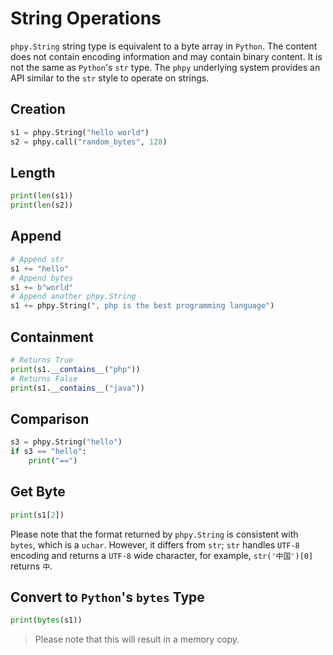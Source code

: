 # String Operations
`phpy.String` string type is equivalent to a byte array in `Python`. The content does not contain encoding information and may contain binary content. It is not the same as `Python`'s `str` type. The `phpy` underlying system provides an API similar to the `str` style to operate on strings.


## Creation
```python
s1 = phpy.String("hello world")
s2 = phpy.call("random_bytes", 128)
```


## Length
```python
print(len(s1))
print(len(s2))
```


## Append
```python
# Append str
s1 += "hello"
# Append bytes
s1 += b"world"
# Append another phpy.String
s1 += phpy.String(", php is the best programming language")
```


## Containment
```python
# Returns True
print(s1.__contains__("php")) 
# Returns False
print(s1.__contains__("java"))
```


## Comparison
```python
s3 = phpy.String("hello")
if s3 == "hello":
    print("==")
```


## Get Byte
```python
print(s1[2])
```

Please note that the format returned by `phpy.String` is consistent with `bytes`, which is a `uchar`. However, it differs from `str`; `str` handles `UTF-8` encoding and returns a `UTF-8` wide character, for example, `str('中国')[0]` returns `中`.


## Convert to `Python`'s `bytes` Type

```python
print(bytes(s1))
```

> Please note that this will result in a memory copy.
